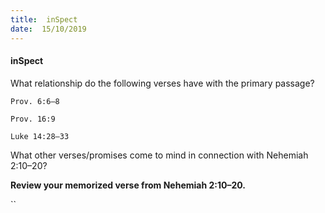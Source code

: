 ```yaml
---
title:  inSpect
date:  15/10/2019
---
```


#### inSpect

What relationship do the following verses have with the primary passage?

`Prov. 6:6–8`

`Prov. 16:9`

`Luke 14:28–33`

What other verses/promises come to mind in connection with Nehemiah 2:10–20?

**Review your memorized verse from Nehemiah 2:10–20.**

``